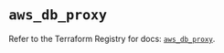 # `aws_db_proxy`

Refer to the Terraform Registry for docs: [`aws_db_proxy`](https://registry.terraform.io/providers/hashicorp/aws/3.76.1/docs/resources/db_proxy).
